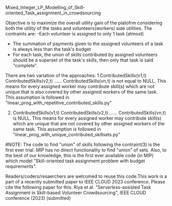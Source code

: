 Mixed_Integer_LP_Modelling_of_Skill-oriented_Task_assignment_in_crowdsourcing


Objective is to maximize the overall utility gain of the platofrm considering both the utility of the 
tasks and volunteers(workers) side utilities. The contraints are:
-Each volunteer is assigned to only 1 task (atmost)
- The summation of payments given to the assigned volunteers  of a task is  always less than the task's budget
- For each task, the union of skills contributed by assigned volunteers  should be a superset of the task's skills, then only that task is said "complete".

There are two variation of the approaches:
1.ContributedSkills(v1,t) <intersection> ContributedSkills(v2,t) ...<intersection>... ContributedSkills(vn,t) is not equal to NULL. 
This means for every assigned worker may contribute skill(s) which are not unique that is also covered by other assigned workers of the same task. This assumption is
followed in "linear_prog_with_repetitive_contributed_skills.py" 


 2. ContributedSkills(v1,t) <intersection> ContributedSkills(v2,t) ...<intersection>... ContributedSkills(vn,t) is  NULL. 
This means for every assigned worker may contribute skill(s) which are unique that are not covered by other assigned workers of the same task. This assumption is
followed in "linear_prog_with_unique_contributed_skillsets.py" 


#NOTE: The code to find "union" of skills following the contraint(3) is the first ever trial. MIP has no direct functionality to find "union" of sets. 
Also, to the best of our knowledge, this is the first ever available code (in MIP) which model "Skill-oriented task assignment problem with budget requirements". 


Readers/coders/resaerchers are welcomed to reuse this code.This work is a part of a recently submitted paper to IEEE CLOUD 2023 conference. Please cite the following paper for this. 
Riya et al. "Serverless-assisted Task Assignment in Skill-based Volunteer Crowdsourcing", IEEE CLOUD conference (2023) (submitted)
